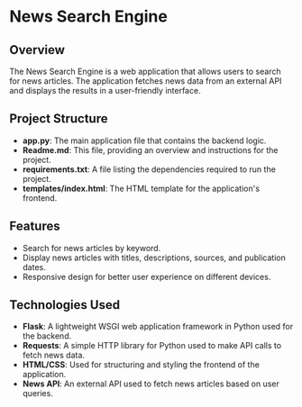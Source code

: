 # News Search Engine

## Overview

The News Search Engine is a web application that allows users to search for news articles. The application fetches news data from an external API and displays the results in a user-friendly interface.

## Project Structure

- **app.py**: The main application file that contains the backend logic.
- **Readme.md**: This file, providing an overview and instructions for the project.
- **requirements.txt**: A file listing the dependencies required to run the project.
- **templates/index.html**: The HTML template for the application's frontend.

## Features

- Search for news articles by keyword.
- Display news articles with titles, descriptions, sources, and publication dates.
- Responsive design for better user experience on different devices.

## Technologies Used

- **Flask**: A lightweight WSGI web application framework in Python used for the backend.
- **Requests**: A simple HTTP library for Python used to make API calls to fetch news data.
- **HTML/CSS**: Used for structuring and styling the frontend of the application.
- **News API**: An external API used to fetch news articles based on user queries.
